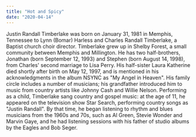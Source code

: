 ```yaml
---
title: "Hot and Spicy"
date: "2020-04-14"
---
```


Justin Randall Timberlake was born on January 31, 1981 in Memphis, Tennessee to Lynn (Bomar) Harless and Charles Randall Timberlake, a Baptist church choir director. Timberlake grew up in Shelby Forest, a small community between Memphis and Millington. He has two half-brothers, Jonathan (born September 12, 1993) and Stephen (born August 14, 1998), from Charles' second marriage to Lisa Perry. His half-sister Laura Katherine died shortly after birth on May 12, 1997, and is mentioned in his acknowledgments in the album NSYNC as "My Angel in Heaven". His family circle includes a number of musicians; his grandfather introduced him to music from country artists like Johnny Cash and Willie Nelson. Performing as a child, Timberlake sang country and gospel music: at the age of 11, he appeared on the television show Star Search, performing country songs as "Justin Randall". By that time, he began listening to rhythm and blues musicians from the 1960s and 70s, such as Al Green, Stevie Wonder and Marvin Gaye, and he had listening sessions with his father of studio albums by the Eagles and Bob Seger.